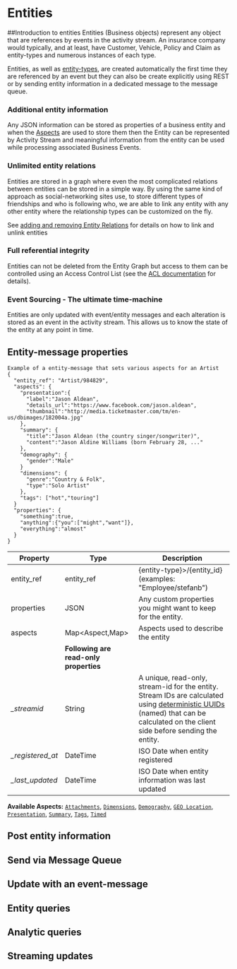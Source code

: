 # Entities
##Introduction to entities
Entities (Business objects) represent any object that are references by events in the activity stream. An insurance company would typically, and at least, have Customer, Vehicle, Policy and Claim as entity-types and numerous instances of each type.

Entities, as well as [entity-types](), are created automatically the first time they are referenced by an event but they can also be create explicitly using REST or by sending entity information in a dedicated message to the message queue.
### Additional entity information
Any JSON information can be stored as properties of a business entity and when the [Aspects]() are used to store them then the Entity can be represented by Activity Stream and meaningful information from the entity can be used while processing associated Business Events.
### Unlimited entity relations
Entities are stored in a graph where even the most complicated relations between entities can be stored in a simple way. By using the same kind of approach as social-networking sites use, to store different types of friendships and who is following who, we are able to link any entity with any other entity where the relationship types can be customized on the fly.

See [adding and removing Entity Relations]() for details on how to link and unlink entities
### Full referential integrity
Entities can not be deleted from the Entity Graph but access to them can be controlled using an Access Control List (see the [ACL documentation]() for details).
### Event Sourcing - The ultimate time-machine
Entities are only updated with event/entity messages and each alteration is stored as an event in the activity stream. This allows us to know the state of the entity at any point in time.

## Entity-message properties
```shell
Example of a entity-message that sets various aspects for an Artist
{
  "entity_ref": "Artist/984829",
  "aspects": {
    "presentation":{
      "label":"Jason Aldean",
      "details_url":"https://www.facebook.com/jason.aldean",
      "thumbnail":"http://media.ticketmaster.com/tm/en-us/dbimages/182004a.jpg"
    },
    "summary": {
      "title":"Jason Aldean (the country singer/songwriter)",
      "content":"Jason Aldine Williams (born February 28, ..."
    },
    "demography": {
      "gender":"Male"
    }
    "dimensions": {
      "genre":"Country & Folk",
      "type":"Solo Artist"
    },
    "tags": ["hot","touring"]
  }
  "properties": {
    "something":true,
    "anything":{"you":["might","want"]},
    "everything":"almost"
  }
}
```

Property | Type | Description
-------- | ---- | -----------
entity_ref | entity_ref | {entity-type}>/{entity_id} (examples: "Employee/stefanb")
properties | JSON | Any custom properties you might want to keep for the entity.
aspects | Map<Aspect,Map>| Aspects used to describe the entity
 | |  **Following are read-only properties**
*\_streamid* | String | A unique, read-only, stream-id for the entity.</br>Stream IDs are calculated using [deterministic UUIDs]() (named) that can be calculated on the client side before sending the entity.
*\_registered_at* | DateTime | ISO Date when entity registered
*\_last_updated* | DateTime | ISO Date when entity information was last updated

**Available Aspects:** [`Attachments`](#attachments), [`Dimensions`](#dimensions), [`Demography`](#demography), [`GEO Location`](#geo-locations),  [`Presentation`](#presentation), [`Summary`](#summary), [`Tags`](#tags), [`Timed`](#timed) 

## Post entity information

## Send via Message Queue
## Update with an event-message
## Entity queries
## Analytic queries
## Streaming updates
